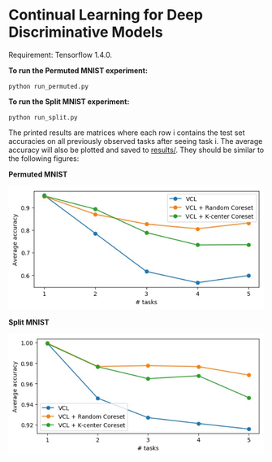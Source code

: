 # Continual Learning for Deep Discriminative Models

Requirement: Tensorflow 1.4.0.

**To run the Permuted MNIST experiment:**

	python run_permuted.py

**To run the Split MNIST experiment:**

	python run_split.py

The printed results are matrices where each row i contains the test set accuracies on all previously observed tasks after seeing task i. The average accuracy will also be plotted and saved to [results/](results/). They should be similar to the following figures:

**Permuted MNIST**

![](results/permuted.jpg)

**Split MNIST**

![](results/split.jpg)

